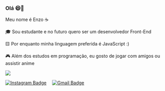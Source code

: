 ### Olá 😄👋

Meu nome é Enzo ☕

🎓 Sou estudante e no futuro quero ser um desenvolvedor Front-End

 🟨 Por enquanto minha linguagem preferida é JavaScript :)

🎮 Além dos estudos em programação, eu gosto de jogar com amigos ou assistir anime

<img src="https://emoji.gg/assets/emoji/7091-zenitsu-cry.png" />

</br>

[![Instagram Badge](https://img.shields.io/badge/Instagram-E4405F?style=for-the-badge&logo=instagram&logoColor=white)](https://www.instagram.com/enzocarmo_/) ⠀
[![Gmail Badge](https://img.shields.io/badge/Gmail-D14836?style=for-the-badge&logo=gmail&logoColor=white&link=mailto:enzocarmo64@gmail.com)](mailto:enzocarmo64@gmail.com) 
